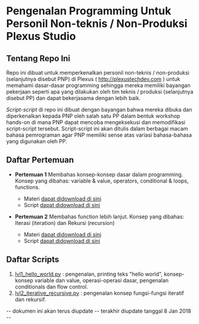 # Pengenalan Programming Untuk Personil Non-teknis / Non-Produksi Plexus Studio
## Tentang Repo Ini
Repo ini dibuat untuk memperkenalkan personil non-teknis / non-produksi (selanjutnya disebut PNP) di Plexus ( http://plexustechdev.com ) untuk memahami dasar-dasar programming sehingga mereka memiliki bayangan pekerjaan seperti apa yang dilakukan oleh tim teknis / produksi (selanjutnya disebut PP) dan dapat bekerjasama dengan lebih baik. 

*Script-script* di repo ini dibuat dengan bayangan bahwa mereka dibuka dan diperkenalkan kepada PNP oleh salah satu PP dalam bentuk workshop hands-on di mana PNP dapat mencoba mengeksekusi dan memodifikasi script-script tersebut. Script-script ini akan ditulis dalam berbagai macam bahasa pemrograman agar PNP memiliki sense atas variasi bahasa-bahasa yang digunakan oleh PP.

## Daftar Pertemuan
- **Pertemuan 1**
Membahas konsep-konsep dasar dalam programming. Konsep yang dibahas: variable & value, operators, conditional & loops, functions.
  - Materi [dapat didownload di sini](https://github.com/plexusstudio/pengenalan_programming/blob/master/materi/pertemuan_1.md)
  - Script [dapat didownload di sini](https://github.com/plexusstudio/pengenalan_programming/blob/master/scripts/lvl1_hello_world.py)

- **Pertemuan 2** Membahas function lebih lanjut. Konsep yang dibahas: Iterasi (iteration) dan Rekursi (recursion)
  - Materi [dapat didownload di sini](https://github.com/plexusstudio/pengenalan_programming/blob/master/materi/pertemuan_2.md)
  - Script [dapat didownload di sini](https://github.com/plexusstudio/pengenalan_programming/blob/master/scripts/lvl2_iterative_recursive.py)



## Daftar Scripts 
1. [lvl1_hello_world.py](https://github.com/plexusstudio/pengenalan_programming/blob/master/scripts/lvl1_hello_world.py) : pengenalan, printing teks "hello world", konsep-konsep variable dan value, operasi-operasi dasar, pengenalan conditionals dan flow control.
2. [lvl2_iterative_recursive.py](https://github.com/plexusstudio/pengenalan_programming/blob/master/scripts/lvl2_iterative_recursive.py) : pengenalan konsep fungsi-fungsi iteratif dan rekursif.

-- dokumen ini akan terus diupdate
-- terakhir diupdate tanggal 8 Jan 2018 --
